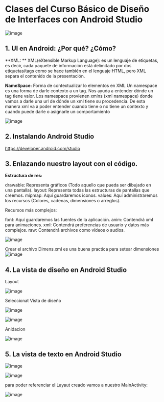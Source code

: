 # Clases del Curso Básico de Diseño de Interfaces con Android Studio

![image](https://user-images.githubusercontent.com/31891276/124339808-8b064580-db76-11eb-8822-c3beedecf628.png)

## 1. UI en Android: ¿Por qué? ¿Cómo?

**XML: ** XML(eXtensible Markup Language):
es un lenguaje de etiquetas, es decir, cada paquete de información está delimitado por dos etiquetas/tags
como se hace también en el lenguaje HTML, pero XML separa el contenido de la presentación.

**NameSpace:** Forma de contextualizar lo elementos en XML
Un namespace es una forma de darle contexto a un tag. Nos ayuda a entender dónde un tag tiene valor.
Los namespace provienen xmlns (xml namespace) donde vamos a darle una url de dónde un xml tiene su procedencia. De esta manera xml va a poder entender cuando tiene o no tiene un contexto y cuando puede darle o asignarle un comportamiento

![image](https://user-images.githubusercontent.com/31891276/124339751-277c1800-db76-11eb-8544-7f2d9de8ce77.png)

## 2. Instalando Android Studio

https://developer.android.com/studio

## 3. Enlazando nuestro layout con el código.

**Estructura de res:**

drawable: Representa gráficos (Todo aquello que pueda ser dibujado en una pantalla).
layout: Representa todas las estructuras de pantallas que creemos.
mipmap: Aquí guardaremos iconos.
values: Aquí administraremos los recursos (Colores, cadenas, dimensiones o arreglos).

Recursos más complejos:

font: Aquí guardaremos las fuentes de la aplicación.
anim: Contendrá xml para animaciones.
xml: Contendrá preferencias de usuario y datos más complejos.
raw: Contendrá archivos como vídeos o audios.

![image](https://user-images.githubusercontent.com/31891276/124340966-b5f49780-db7e-11eb-9ccc-829fc784268a.png)

Crear el archivo Dimens.xml es una buena practica para setear dimensiones 
![image](https://user-images.githubusercontent.com/31891276/124341012-023fd780-db7f-11eb-84f6-cc6bbb7ec4f2.png)

## 4. La vista de diseño en Android Studio

Layout

![image](https://user-images.githubusercontent.com/31891276/124341331-27354a00-db81-11eb-95b8-ff426b735060.png)

Seleccionat Vista de diseño

![image](https://user-images.githubusercontent.com/31891276/124341350-492ecc80-db81-11eb-936f-d235bc9c6701.png)

![image](https://user-images.githubusercontent.com/31891276/124341522-85aef800-db82-11eb-835e-db14af4abbcb.png)

Anidacion 

![image](https://user-images.githubusercontent.com/31891276/124341508-729c2800-db82-11eb-9efd-6fd55445d9bc.png)


## 5. La vista de texto en Android Studio

![image](https://user-images.githubusercontent.com/31891276/124341564-d888af80-db82-11eb-8119-8360ffd1a614.png)

![image](https://user-images.githubusercontent.com/31891276/124341597-1685d380-db83-11eb-9452-32674a733e93.png)

para poder referenciar el Layaut creado vamos a nuestro MainActivity:

![image](https://user-images.githubusercontent.com/31891276/124341639-619fe680-db83-11eb-9ab5-6a9cbc516500.png)








